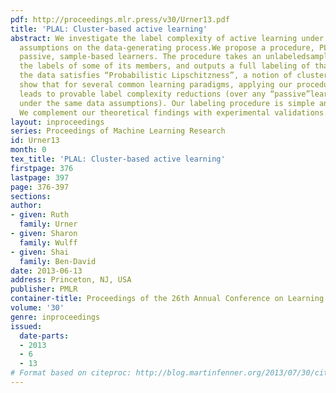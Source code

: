 ```yaml
---
pdf: http://proceedings.mlr.press/v30/Urner13.pdf
title: 'PLAL: Cluster-based active learning'
abstract: We investigate the label complexity of active learning under some smoothness
  assumptions on the data-generating process.We propose a procedure, PLAL, for “activising”
  passive, sample-based learners. The procedure takes an unlabeledsample, queries
  the labels of some of its members, and outputs a full labeling of that sample. Assuming
  the data satisfies “Probabilistic Lipschitzness”, a notion of clusterability, we
  show that for several common learning paradigms, applying our procedure as a preprocessing
  leads to provable label complexity reductions (over any “passive”learning algorithm,
  under the same data assumptions). Our labeling procedure is simple and easy to implement.
  We complement our theoretical findings with experimental validations.
layout: inproceedings
series: Proceedings of Machine Learning Research
id: Urner13
month: 0
tex_title: 'PLAL: Cluster-based active learning'
firstpage: 376
lastpage: 397
page: 376-397
sections: 
author:
- given: Ruth
  family: Urner
- given: Sharon
  family: Wulff
- given: Shai
  family: Ben-David
date: 2013-06-13
address: Princeton, NJ, USA
publisher: PMLR
container-title: Proceedings of the 26th Annual Conference on Learning Theory
volume: '30'
genre: inproceedings
issued:
  date-parts:
  - 2013
  - 6
  - 13
# Format based on citeproc: http://blog.martinfenner.org/2013/07/30/citeproc-yaml-for-bibliographies/
---
```

